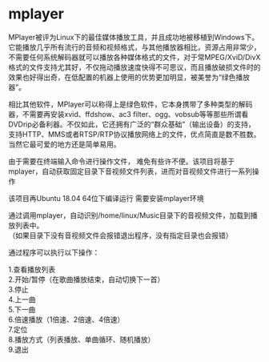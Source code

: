 # mplayer
MPlayer被评为Linux下的最佳媒体播放工具，并且成功地被移植到Windows下。它能播放几乎所有流行的音频和视频格式，与其他播放器相比，资源占用非常少，不需要任何系统解码器就可以播放各种媒体格式的文件，对于常MPEG/XviD/DivX格式的文件支持尤其好，不仅拖动播放速度快得不可思议，而且播放破损文件时的效果也好得出奇，在低配置的机器上使用的优势更加明显，被美誉为“绿色播放器”。


相比其他软件，MPlayer可以称得上是绿色软件，它本身携带了多种类型的解码器，不需要再安装xvid、ffdshow、ac3 filter、ogg、vobsub等等那些所谓看DVDrip必备利器。不仅如此，它还拥有广泛的“群众基础”（输出设备）的支持，支持HTTP、MMS或者RTSP/RTP协议播放网络上的文件，优点简直是数不胜数。当然它最可爱的地方还是简单易用。


由于需要在终端输入命令进行操作文件， 难免有些许不便。该项目将基于mplayer，自动获取固定目录下音视频文件列表，进而对音视频文件进行一系列操作


该项目再Ubuntu 18.04 64位下编译运行
需要安装mplayer环境

通过调用mplayer，自动识别/home/linux/Music目录下的音视频文件，加载到播放列表中。    
（如果目录下没有音视频文件会报错退出程序，没有指定目录也会报错）

通过程序可以执行以下操作：

1.查看播放列表   
2.开始/暂停（在歌曲播放结束，自动切换下一首）   
3.停止   
4.上一曲   
5.下一曲   
6.倍速播放（1倍速、2倍速、4倍速）   
7.定位   
8.播放方式（列表播放、单曲循环、随机播放）   
9.退出   
